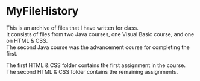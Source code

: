 # MyFileHistory
This is an archive of files that I have written for class.</br>
It consists of files from two Java courses, one Visual Basic course, and one on HTML & CSS.</br>
The second Java course was the advancement course for completing the first.</br>

The first HTML & CSS folder contains the first assignment in the course.</br>
The second HTML & CSS folder contains the remaining assignments.
